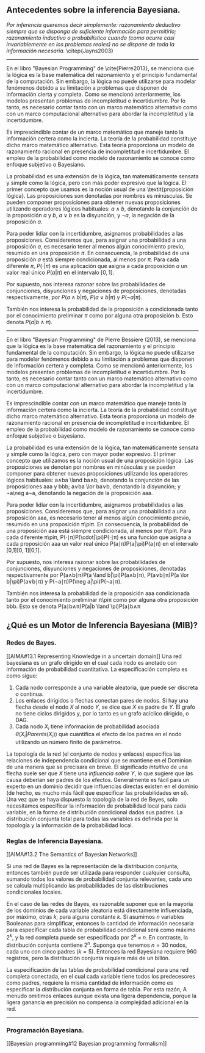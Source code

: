 
## Antecedentes sobre la inferencia Bayesiana. 

*Por inferencia queremos decir simplemente: razonamiento deductivo siempre que se disponga de suficiente información para permitirlo; razonamiento inductivo o probabilístico cuando (como ocurre casi invariablemente en los problemas reales) no se dispone de toda la información necesaria.* \citep{Jayns2003}

---

En el libro "Bayesian Programming" de \cite{Pierre2013}, se menciona que la lógica es la base matemática del razonamiento y el principio fundamental de la computación. Sin embargo, la lógica no puede utilizarse para modelar fenómenos debido a su limitación a problemas que disponen de información cierta y completa. Como se mencionó anteriormente, los modelos presentan problemas de incompletitud e incertidumbre. Por lo tanto, es necesario contar tanto con un marco matemático alternativo como con un marco computacional alternativo para abordar la incompletitud y la incertidumbre.

Es imprescindible contar de un marco matemático que maneje tanto la información certera como la incierta. La teoría de la probabilidad constituye dicho marco matemático alternativo. Esta teoría proporciona un modelo de razonamiento racional en presencia de incompletitud e incertidumbre. El empleo de la probabilidad como modelo de razonamiento se conoce como enfoque subjetivo o Bayesiano.

 La probabilidad es una extensión de la lógica, tan matemáticamente sensata y simple como la lógica, pero con más poder expresivo que la lógica. El primer concepto que usamos es la noción usual de una \textit{proposición lógica}. Las proposiciones son denotadas por nombres es minúsculas. Se pueden componer proposiciones para obtener nuevas proposiciones utilizando operadores lógicos habituales: $a \land b$, denotando la conjunción de la proposición $a$ y $b$, $a \lor b$ es la disyunción, y $\neg a$, la negación de la proposición $a$.
 
 Para poder lidiar con la incertidumbre, asignamos probabilidades a las proposiciones. Consideremos que, para asignar una probabilidad a una proposición $a$, es necesario tener al menos algún conocimiento previo, resumido en una proposición $\pi$. En consecuencia, la probabilidad de una proposición $a$ está siempre condicionada, al menos por $\pi$. Para cada diferente $\pi$, $P(\cdot | \pi)$ es una aplicación que asigna a cada proposición $a$ un valor real único $P(a|\pi)$ en el intervalo $[0,1]$.

Por supuesto, nos interesa razonar sobre las probabilidades de conjunciones, disyunciones y negaciones de proposiciones, denotadas respectivamente, por $P(a \land b | \pi)$, $P(a \lor b | \pi)$ y $P(\neg a | \pi)$.

También nos interesa la probabilidad de la proposición a condicionada tanto por el conocimiento preliminar $\pi$ como por alguna otra proposición b. Esto denota $P(a | b \land \pi)$.

---
En el libro "Bayesian Programming" de Pierre Bessiere (2013), se menciona que la lógica es la base matemática del razonamiento y el principio fundamental de la computación. Sin embargo, la lógica no puede utilizarse para modelar fenómenos debido a su limitación a problemas que disponen de información certera y completa. Como se mencionó anteriormente, los modelos presentan problemas de incompletitud e incertidumbre. Por lo tanto, es necesario contar tanto con un marco matemático alternativo como con un marco computacional alternativo para abordar la incompletitud y la incertidumbre.

Es imprescindible contar con un marco matemático que maneje tanto la información certera como la incierta. La teoría de la probabilidad constituye dicho marco matemático alternativo. Esta teoría proporciona un modelo de razonamiento racional en presencia de incompletitud e incertidumbre. El empleo de la probabilidad como modelo de razonamiento se conoce como enfoque subjetivo o bayesiano.

La probabilidad es una extensión de la lógica, tan matemáticamente sensata y simple como la lógica, pero con mayor poder expresivo. El primer concepto que utilizamos es la noción usual de una proposición lógica. Las proposiciones se denotan por nombres en minúsculas y se pueden componer para obtener nuevas proposiciones utilizando los operadores lógicos habituales: a∧ba \land ba∧b, denotando la conjunción de las proposiciones aaa y bbb; a∨ba \lor ba∨b, denotando la disyunción; y ¬a\neg a¬a, denotando la negación de la proposición aaa.

Para poder lidiar con la incertidumbre, asignamos probabilidades a las proposiciones. Consideremos que, para asignar una probabilidad a una proposición aaa, es necesario tener al menos algún conocimiento previo, resumido en una proposición π\piπ. En consecuencia, la probabilidad de una proposición aaa está siempre condicionada, al menos por π\piπ. Para cada diferente π\piπ, P(⋅∣π)P(\cdot|\pi)P(⋅∣π) es una función que asigna a cada proposición aaa un valor real único P(a∣π)P(a|\pi)P(a∣π) en el intervalo [0,1][0, 1][0,1].

Por supuesto, nos interesa razonar sobre las probabilidades de conjunciones, disyunciones y negaciones de proposiciones, denotadas respectivamente por P(a∧b∣π)P(a \land b|\pi)P(a∧b∣π), P(a∨b∣π)P(a \lor b|\pi)P(a∨b∣π) y P(¬a∣π)P(\neg a|\pi)P(¬a∣π).

También nos interesa la probabilidad de la proposición aaa condicionada tanto por el conocimiento preliminar π\piπ como por alguna otra proposición bbb. Esto se denota P(a∣b∧π)P(a|b \land \pi)P(a∣b∧π
##  ¿Qué es un Motor de Inferencia Bayesiana (MIB)?
### Redes de Bayes.
[[AIMA#13.1 Representing Knowledge in a uncertain domain]] 
Una red bayesiana es un grafo dirigido en el cual cada nodo es anotado con información de probabilidad cuantitativa. La especificación completa es como sigue:
1. Cada nodo corresponde a una variable aleatoria, que puede ser discreta o continua.
2. Los enlaces dirigidos o flechas conectan pares de nodos. Si hay una flecha desde el nodo *X* al nodo *Y*, se dice que *X* es padre de *Y*. El grafo no tiene ciclos dirigidos y, por lo tanto es un grafo acíclico dirigido, o DAG.
3. Cada nodo $X_i$ tiene información de probabilidad asociada $\theta(X_i|Parents(X_i))$ que cuantifica el efecto de los padres en el nodo utilizando un número finito de parámetros.

La topología de la red (el conjunto de nodos y enlaces) especifica las relaciones de independencia condicional que se mantiene en el Dominion de una manera que se precisara en breve. El significado *intuitivo* de una flecha suele ser que $X$ tiene una *influencia sobre* $Y$, lo que sugiere que las causa deberían ser padres de los efectos. Generalmente es fácil para un experto en un dominio decidir que influencias directas existen en el dominio (de hecho, es mucho más fácil que especificar las probabilidades en sí). Una vez que se haya dispuesto la topología de la red de Beyes, solo necesitamos especificar la información de probabilidad local para cada variable, en la forma de distribución condicional dados sus padres. La distribución conjunta total para todas las variables es definida por la topología y la información de la probabilidad local.
### Reglas de Inferencia Bayesiana.
[[AIMA#13.2 The Semantics of Bayesian Networks]]

Si una red de Bayes es la representación de la distribución conjunta, entonces también puede ser utilizada para responder cualquier consulta, sumando todos los valores de probabilidad conjunta relevantes, cada uno se calcula multiplicando las probabilidades de las distribuciones condicionales locales.

En el caso de las redes de Bayes, es razonable suponer que en la mayoría de los dominios de cada variable aleatoria está directamente influenciada, por máximo, otras $k$, para alguna constante $k$. Si asumimos $n$ variables Booleanas para simplificar, entonces la cantidad de información necesaria para especificar cada tabla de probabilidad condicional será como máximo $2^k$, y la red completa puede ser especificada por $2^k \times n$. En contraste, la distribución conjunta contiene $2^n$. Suponga que tenemos $n = 30$ nodos, cada uno con cinco padres ($k = 5$). Entonces la red Bayesiana requiere 960 registros, pero la distribución conjunta requiere más de un billón. 

La especificación de las tablas de probabilidad condicional para una red completa conectada, en el cual cada variable tiene todos los predecesores como padres, requiere la misma cantidad de información como es especificar la distribución conjunta en forma de tabla. Por esta razón, A menudo omitimos enlaces aunque exista una ligera dependencia, porque la ligera ganancia en precisión no compensa la complejidad adicional en la red. 

---
### Programación Bayesiana.
[[Bayesian programming#12 Bayesian programming formalism]]